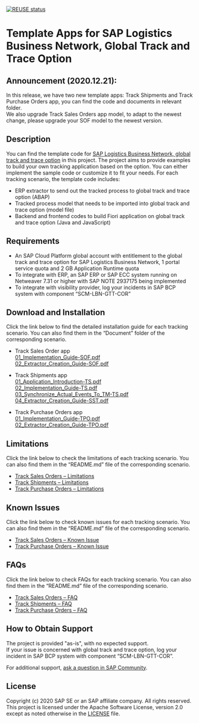 [![REUSE status](https://api.reuse.software/badge/github.com/SAP-samples/logistics-business-network-gtt-samples)](https://api.reuse.software/info/github.com/SAP-samples/logistics-business-network-gtt-samples) 
# Template Apps for SAP Logistics Business Network, Global Track and Trace Option

## Announcement (2020.12.21):
In this release, we have two new template apps: Track Shipments and Track Purchase Orders app, you can find the code and documents in relevant folder.  </br>
We also upgrade Track Sales Orders app model, to adapt to the newest change, please upgrade your SOF model to the newest version.

## Description
You can find the template code for [SAP Logistics Business Network, global track and trace option]( https://help.sap.com/viewer/product/SAP_LBN_GTT_OPTION/LBN/en-US?task=discover_task) in this project. The project aims to provide examples to build your own tracking application based on the option. You can either implement the sample code or customize it to fit your needs. For each tracking scenario, the template code includes: 
* ERP extractor to send out the tracked process to global track and trace option (ABAP) 
* Tracked process model that needs to be imported into global track and trace option (model file) 
* Backend and frontend codes to build Fiori application on global track and trace option (Java and JavaScript)
 
## Requirements
* An SAP Cloud Platform global account with entitlement to the global track and trace option for SAP Logistics Business Network, 1 portal service quota and 2 GB Application Runtime quota
* To integrate with ERP, an SAP ERP or SAP ECC system running on Netweaver 7.31 or higher with SAP NOTE 2937175 being implemented
* To integrate with visibility provider, log your incidents in SAP BCP system with component “SCM-LBN-GTT-COR”

## Download and Installation
Click the link below to find the detailed installation guide for each tracking scenario. You can also find them in the “Document” folder of the corresponding scenario.
* Track Sales Order app </br>
[01_Implementation_Guide-SOF.pdf](https://github.com/SAP-samples/logistics-business-network-gtt-samples/blob/master/lbn-gtt-sof-sample/Documents/01_Implementation_Guide-SOF.pdf) </br>
[02_Extractor_Creation_Guide-SOF.pdf](https://github.com/SAP-samples/logistics-business-network-gtt-samples/blob/master/lbn-gtt-sof-sample/Documents/02_Extractor_Creation_Guide-SOF.pdf) </br>

* Track Shipments app </br>
[01_Application_Introduction-TS.pdf](https://github.com/SAP-samples/logistics-business-network-gtt-samples/blob/master/lbn-gtt-sst-sample/Documents/01_Application_Introduction-TS.pdf) </br>
[02_Implementation_Guide-TS.pdf](https://github.com/SAP-samples/logistics-business-network-gtt-samples/blob/master/lbn-gtt-sst-sample/Documents/02_Implementation_Guide-TS.pdf) </br>
[03_Synchronize_Actual_Events_To_TM-TS.pdf](https://github.com/SAP-samples/logistics-business-network-gtt-samples/blob/master/lbn-gtt-sst-sample/Documents/03_Synchronize_Actual_Events_To_TM-TS.pdf) </br>
[04_Extractor_Creation_Guide-SST.pdf](https://github.com/SAP-samples/logistics-business-network-gtt-samples/blob/master/lbn-gtt-sst-sample/Documents/04_Extractor_Creation_Guide-SST.pdf) </br>

* Track Purchase Orders app </br>
[01_Implementation_Guide-TPO.pdf](https://github.com/SAP-samples/logistics-business-network-gtt-samples/blob/master/lbn-gtt-pof-sample/Documents/01_Implementation_Guide-TPO.pdf) </br>
[02_Extractor_Creation_Guide-TPO.pdf](https://github.com/SAP-samples/logistics-business-network-gtt-samples/blob/master/lbn-gtt-pof-sample/Documents/02_Extractor_Creation_Guide-TPO.pdf) </br>


## Limitations
Click the link below to check the limitations of each tracking scenario. You can also find them in the “README.md” file of the corresponding scenario.
* [Track Sales Orders – Limitations](https://github.com/SAP-samples/logistics-business-network-gtt-samples/blob/master/lbn-gtt-sof-sample/README.md#limitations)
* [Track Shipments – Limitations](https://github.com/SAP-samples/logistics-business-network-gtt-samples/blob/master/lbn-gtt-sst-sample/README.md#limitations)
* [Track Purchase Orders – Limitations](https://github.com/SAP-samples/logistics-business-network-gtt-samples/blob/master/lbn-gtt-pof-sample/README.md#limitations)

## Known Issues
Click the link below to check known issues for each tracking scenario. You can also find them in the “README.md” file of the corresponding scenario.
* [Track Sales Orders – Known Issue](https://github.com/SAP-samples/logistics-business-network-gtt-samples/blob/master/lbn-gtt-sof-sample/README.md#known-issue)
* [Track Purchase Orders – Known Issue](https://github.com/SAP-samples/logistics-business-network-gtt-samples/blob/master/lbn-gtt-pof-sample/README.md#known-issue)



## FAQs
Click the link below to check FAQs for each tracking scenario. You can also find them in the “README.md” file of the corresponding scenario.
* [Track Sales Orders – FAQ](https://github.com/SAP-samples/logistics-business-network-gtt-samples/blob/master/lbn-gtt-sof-sample/README.md#faqs)
* [Track Shipments – FAQ](https://github.com/SAP-samples/logistics-business-network-gtt-samples/blob/master/lbn-gtt-sst-sample/README.md#faqs)
* [Track Purchase Orders – FAQ](https://github.com/SAP-samples/logistics-business-network-gtt-samples/blob/master/lbn-gtt-pof-sample/README.md#faqs)

## How to Obtain Support
The project is provided "as-is", with no expected support. </br>
If your issue is concerned with global track and trace option, log your incident in SAP BCP system with component “SCM-LBN-GTT-COR”. 

For additional support, [ask a question in SAP Community](https://answers.sap.com/questions/ask.html?additionalTagId=73555000100800000602).

## License
Copyright (c) 2020 SAP SE or an SAP affiliate company. All rights reserved. This project is licensed under the Apache Software License, version 2.0 except as noted otherwise in the [LICENSE](https://github.com/SAP-samples/logistics-business-network-gtt-samples/blob/master/LICENSES/Apache-2.0.txt) file.   
